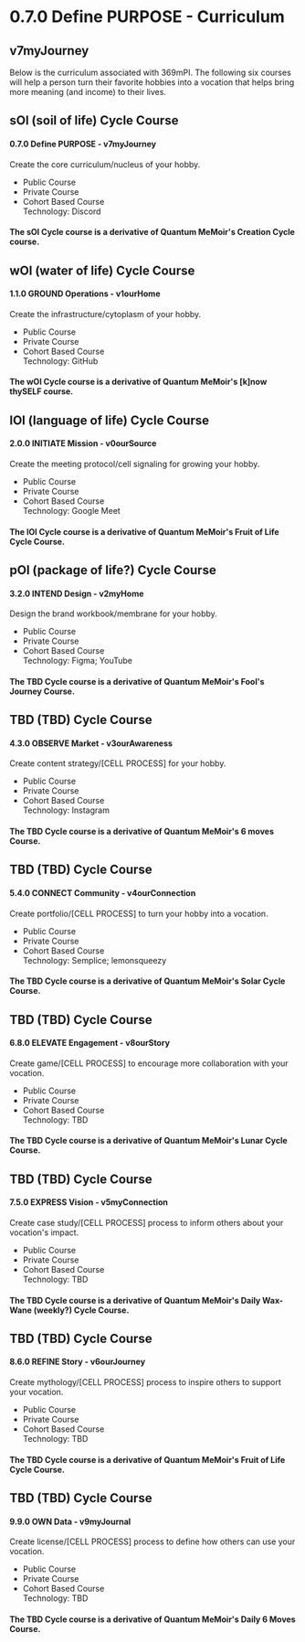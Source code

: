 # 0.7.0 Define PURPOSE - Curriculum
## v7myJourney
Below is the curriculum associated with 369mPI. The following six courses will help a person turn their favorite hobbies into a vocation that helps bring more meaning (and income) to their lives.

## sOl (soil of life) Cycle Course
#### 0.7.0 Define PURPOSE - v7myJourney
Create the core curriculum/nucleus of your hobby.
- Public Course
- Private Course
- Cohort Based Course  
Technology: Discord
#### The sOl Cycle course is a derivative of Quantum MeMoir's Creation Cycle course.

## wOl (water of life) Cycle Course
#### 1.1.0 GROUND Operations - v1ourHome
Create the infrastructure/cytoplasm of your hobby.
- Public Course
- Private Course
- Cohort Based Course  
Technology: GitHub
#### The wOl Cycle course is a derivative of Quantum MeMoir's [k]now thySELF course.

## lOl (language of life) Cycle Course
#### 2.0.0 INITIATE Mission - v0ourSource
Create the meeting protocol/cell signaling for growing your hobby.
- Public Course
- Private Course
- Cohort Based Course  
Technology: Google Meet
#### The lOl Cycle course is a derivative of Quantum MeMoir's Fruit of Life Cycle Course.

## pOl (package of life?) Cycle Course
#### 3.2.0 INTEND Design - v2myHome
Design the brand workbook/membrane for your hobby.
- Public Course
- Private Course
- Cohort Based Course  
Technology: Figma; YouTube
#### The TBD Cycle course is a derivative of Quantum MeMoir's Fool's Journey Course.

## TBD (TBD) Cycle Course
#### 4.3.0 OBSERVE Market - v3ourAwareness
Create content strategy/[CELL PROCESS] for your hobby.
- Public Course
- Private Course
- Cohort Based Course  
Technology: Instagram
#### The TBD Cycle course is a derivative of Quantum MeMoir's 6 moves Course.

## TBD (TBD) Cycle Course
#### 5.4.0 CONNECT Community - v4ourConnection
Create portfolio/[CELL PROCESS] to turn your hobby into a vocation.
- Public Course
- Private Course
- Cohort Based Course  
Technology: Semplice; lemonsqueezy
#### The TBD Cycle course is a derivative of Quantum MeMoir's Solar Cycle Course.

## TBD (TBD) Cycle Course
#### 6.8.0 ELEVATE Engagement - v8ourStory
Create game/[CELL PROCESS] to encourage more collaboration with your vocation.
- Public Course
- Private Course
- Cohort Based Course  
Technology: TBD
#### The TBD Cycle course is a derivative of Quantum MeMoir's Lunar Cycle Course.

## TBD (TBD) Cycle Course
#### 7.5.0 EXPRESS Vision - v5myConnection
Create case study/[CELL PROCESS] process to inform others about your vocation's impact.
- Public Course
- Private Course
- Cohort Based Course  
Technology: TBD
#### The TBD Cycle course is a derivative of Quantum MeMoir's Daily Wax-Wane (weekly?) Cycle Course.

## TBD (TBD) Cycle Course
#### 8.6.0 REFINE Story - v6ourJourney
Create mythology/[CELL PROCESS] process to inspire others to support your vocation.
- Public Course
- Private Course
- Cohort Based Course  
Technology: TBD
#### The TBD Cycle course is a derivative of Quantum MeMoir's Fruit of Life Cycle Course.

## TBD (TBD) Cycle Course
#### 9.9.0 OWN Data - v9myJournal
Create license/[CELL PROCESS] process to define how others can use your vocation.
- Public Course
- Private Course
- Cohort Based Course  
Technology: TBD
#### The TBD Cycle course is a derivative of Quantum MeMoir's Daily 6 Moves Course.
